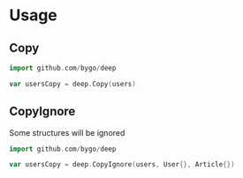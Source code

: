 # Usage

## Copy

```go
import github.com/bygo/deep

var usersCopy = deep.Copy(users)

```

## CopyIgnore

Some structures will be ignored

```go
import github.com/bygo/deep

var usersCopy = deep.CopyIgnore(users, User{}, Article{})
```